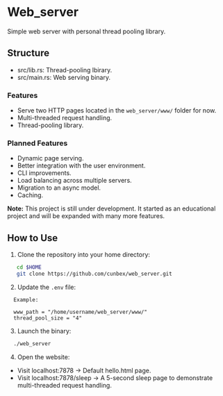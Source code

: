 # Web_server
Simple web server with personal thread pooling library.

## Structure

- src/lib.rs: Thread-pooling lbirary.
- src/main.rs: Web serving binary.

### Features

- Serve two HTTP pages located in the `web_server/www/` folder for now.  
- Multi-threaded request handling.  
- Thread-pooling library.  

### Planned Features  

- Dynamic page serving.  
- Better integration with the user environment.  
- CLI improvements.  
- Load balancing across multiple servers.  
- Migration to an async model.  
- Caching.  

**Note:** This project is still under development. It started as an educational project and will be expanded with many more features.  

## How to Use  

1. Clone the repository into your home directory:  
```bash
   cd $HOME
   git clone https://github.com/cunbex/web_server.git
````

2. Update the `.env` file:
```plaintext
  Example:

  www_path = "/home/username/web_server/www/"
  thread_pool_size = "4"

```
3. Launch the binary:
```bash
  ./web_server

```
4. Open the website:
  - Visit localhost:7878 → Default hello.html page.
  - Visit localhost:7878/sleep → A 5-second sleep page to demonstrate multi-threaded request handling.
